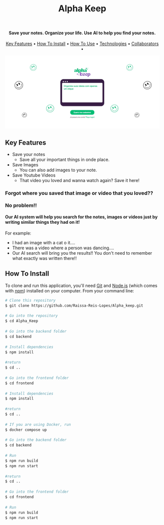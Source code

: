 
<h1 align="center">
  Alpha Keep
  <br>
  <br>
</h1>

<h4 align="center">Save your notes. Organize your life. Use AI to help you find your notes.</h4>


<p align="center">
  <a href="#key-features">Key Features</a> •
  <a href="#how-to-intall">How To Install</a> •
  <a href="#how-to-use">How To Use</a> •
  <a href="#technologies">Technologies</a> •
  <a href="#collaborators">Collaborators</a> •
</p>

![screenshot](home.jpeg)

## Key Features

* Save your notes 
  - Save all your important things in onde place.
* Save Images
  - You can also add images to your note.
* Save Youtube Videos
  - That video you loved and wanna watch again? Save it here!
<h3>Forgot where you saved that image or video that you loved?? <br><br>No problem!!</h3>
<h4>Our AI system will help you search for the notes, images or videos just by writing similar things they had on it!</h4>

For example:
* I had an image with a cat o it....
* There was a video where a person was dancing....
* Our AI search will bring you the results!! You don't need to remember what exactly was written there!!



## How To Install

To clone and run this application, you'll need [Git](https://git-scm.com) and [Node.js](https://nodejs.org/en/download/) (which comes with [npm](http://npmjs.com)) installed on your computer. From your command line:

```bash
# Clone this repository
$ git clone https://github.com/Raissa-Reis-Lopes/Alpha_keep.git

# Go into the repository
$ cd Alpha_Keep

# Go into the backend folder
$ cd backend

# Install dependencies
$ npm install

#return
$ cd ..

# Go into the frontend folder
$ cd frontend

# Install dependencies
$ npm install

#return
$ cd ..

# If you are using Docker, run
$ docker compose up

# Go into the backend folder
$ cd backend

# Run
$ npm run build
$ npm run start

#return
$ cd ..

# Go into the frontend folder
$ cd frontend

# Run
$ npm run build
$ npm run start

